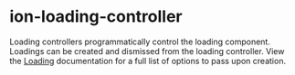 # ion-loading-controller

Loading controllers programmatically control the loading component. Loadings can be created and dismissed from the loading controller. View the [Loading](../loading) documentation for a full list of options to pass upon creation.



